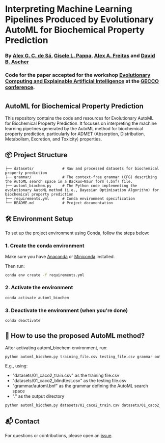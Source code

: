 # Interpreting Machine Learning Pipelines Produced by Evolutionary AutoML for Biochemical Property Prediction
### By [Alex G. C. de Sá](https://scholar.google.com/citations?user=K572cZ0AAAAJ), [Gisele L. Pappa](https://scholar.google.com/citations?user=C_0ZLuYAAAAJ), [Alex A. Freitas](https://scholar.google.com/citations?user=NEP3RPYAAAAJ&hl=en) and [David B. Ascher](https://scholar.google.co.uk/citations?user=7KrAVc0AAAAJ&hl=en)
### Code for the paper accepted for the workshop [Evolutionary Computing and Explainable Artificial Intelligence](https://ecxai.github.io/ecxai/workshop-2025) at the [GECCO conference](https://gecco-2025.sigevo.org/HomePage).

# 


## AutoML for Biochemical Property Prediction

This repository contains the code and resources for Evolutionary AutoML for Biochemical Property Prediction. It focuses on interpreting the machine learning pipelines generated by the AutoML method for biochemical property prediction, particularly for ADMET (Absorption, Distribution, Metabolism, Excretion, and Toxicity) properties.



## 📦 Project Structure

```
├── datasets/             # Raw and processed datasets for biochemical property prediction
├── grammar/              # The context-free grammar (CFG) describing the AutoML search space in a Backus–Naur form (.bnf) file.
├── automl_biochem.py     # The Python code implementing the evolutionary AutoML method (i.e., Bayesian Optimisation Algorithm) for biochemical property prediction
├── requirements.yml      # Conda environment specification
└── README.md             # Project documentation
```

## 🛠️ Environment Setup

To set up the project environment using Conda, follow the steps below:

### 1. Create the conda environment

Make sure you have [Anaconda](https://www.anaconda.com/products/distribution) or [Miniconda](https://docs.conda.io/en/latest/miniconda.html) installed.

Then run:

```bash
conda env create -f requirements.yml
```

### 2. Activate the environment

```bash
conda activate automl_biochem
```

### 3. Deactivate the environment (when you're done)

```bash
conda deactivate
```


## 📖 How to use the proposed AutoML method?

After activating automl_biochem environment, run:

```bash
python automl_biochem.py training_file.csv testing_file.csv grammar output_directory
```

E.g., using:

* "datasets/01_caco2_train.csv" as the training file.csv
* "datasets/01_caco2_blindtest.csv" as the testing file.csv
* "grammar/automl.bnf" as the grammar defining the AutoML search space
* "." as the output directory


```bash
python automl_biochem.py datasets/01_caco2_train.csv datasets/01_caco2_blindtest.csv grammar/automl.bnf .
```





## 📬 Contact

For questions or contributions, please open an [issue](https://github.com/alexgcsa/ecxai_workshop_2025/issues).
